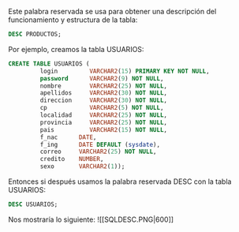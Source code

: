 Este palabra reservada se usa para obtener una descripción del funcionamiento y estructura de la tabla:

```sql
DESC PRODUCTOS;
```

Por ejemplo, creamos la tabla USUARIOS:

```sql
CREATE TABLE USUARIOS (
         login         VARCHAR2(15) PRIMARY KEY NOT NULL,  
         password      VARCHAR2(9) NOT NULL, 
         nombre        VARCHAR2(25) NOT NULL,
         apellidos     VARCHAR2(30) NOT NULL,
         direccion     VARCHAR2(30) NOT NULL,
         cp            VARCHAR2(5) NOT NULL, 
         localidad     VARCHAR2(25) NOT NULL,
         provincia     VARCHAR2(25) NOT NULL,
         pais          VARCHAR2(15) NOT NULL, 
         f_nac      DATE,
         f_ing      DATE DEFAULT (sysdate),
         correo     VARCHAR2(25) NOT NULL,
         credito    NUMBER,
         sexo       VARCHAR2(1));
```

Entonces si después usamos la palabra reservada DESC con la tabla USUARIOS:

```sql
DESC USUARIOS;
```

Nos mostraría lo siguiente:
![[SQLDESC.PNG|600]]